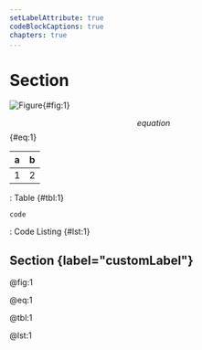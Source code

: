 ```yaml
---
setLabelAttribute: true
codeBlockCaptions: true
chapters: true
...
```


# Section

![Figure](./image.png){#fig:1}

$$equation$${#eq:1}

| a | b |
|---|---|
| 1 | 2 |

: Table {#tbl:1}

```
code
```

: Code Listing {#lst:1}

## Section {label="customLabel"}


@fig:1

@eq:1

@tbl:1

@lst:1
